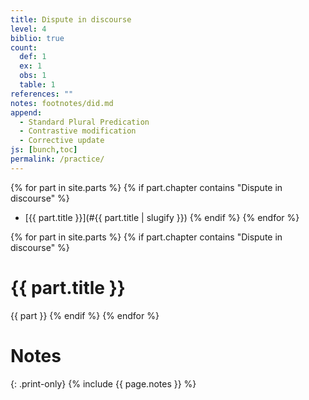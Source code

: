 ```yaml
---
title: Dispute in discourse
level: 4
biblio: true
count:
  def: 1
  ex: 1
  obs: 1
  table: 1
references: ""
notes: footnotes/did.md
append:
  - Standard Plural Predication
  - Contrastive modification
  - Corrective update
js: [bunch,toc]
permalink: /practice/
---
```


{% for part in site.parts %}
{% if part.chapter contains "Dispute in discourse" %}
  + [{{ part.title }}](#{{ part.title | slugify }})
{% endif %}
{% endfor %}

{% for part in site.parts %}
{% if part.chapter contains "Dispute in discourse" %}
  <h1 id="{{ part.title | slugify }}">{{ part.title }}</h1>
  {{ part }}
{% endif %}
{% endfor %}

# Notes
{: .print-only}
{% include {{ page.notes }} %}

